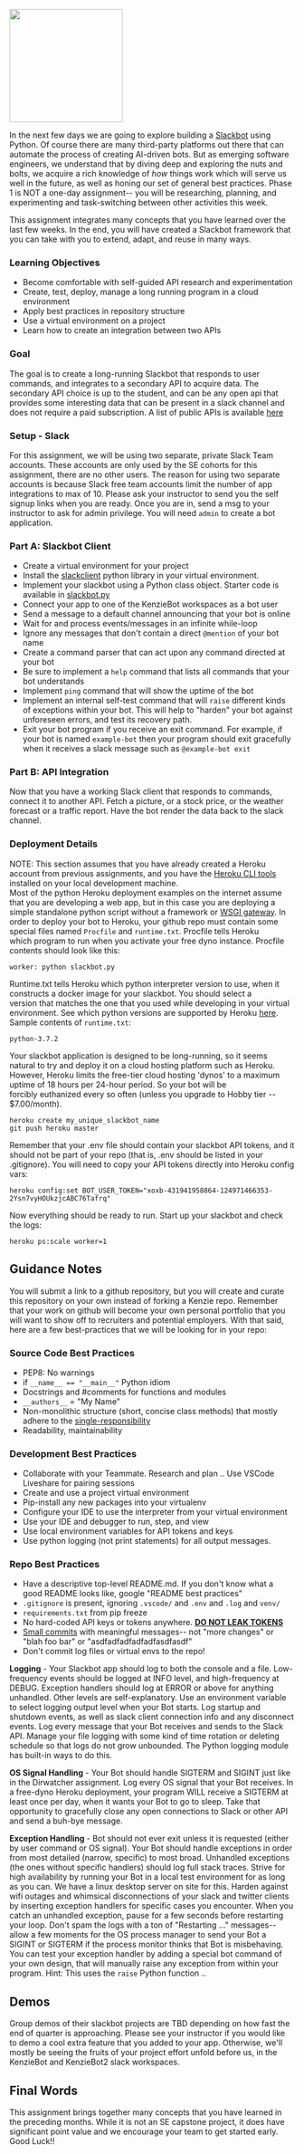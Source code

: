 <img align=left width=200 src="https://upload.wikimedia.org/wikipedia/commons/thumb/b/b9/Slack_Technologies_Logo.svg/2000px-Slack_Technologies_Logo.svg.png" /><br clear=left>

In the next few days we are going to explore building a [Slackbot](https://www.entrepreneur.com/article/302409) using Python. Of course there are many third-party platforms out there that can automate the process of creating AI-driven bots. But as emerging software engineers, we understand that by diving deep and exploring the nuts and bolts, we acquire a rich knowledge of _how_ things work which will serve us well in the future, as well as honing our set of general best practices. Phase 1 is NOT a one-day assignment-- you will be researching, planning, and experimenting and task-switching between other activities this week.

This assignment integrates many concepts that you have learned over the last few weeks. In the end, you will have created a Slackbot framework that you can take with you to extend, adapt, and reuse in many ways.

### Learning Objectives
 - Become comfortable with self-guided API research and experimentation
 - Create, test, deploy, manage a long running program in a cloud environment 
 - Apply best practices in repository structure
 - Use a virtual environment on a project
 - Learn how to create an integration between two APIs

### Goal
The goal is to create a long-running Slackbot that responds to user commands, and integrates to a secondary API to acquire data.  The secondary API choice is up to the student, and can be any open api that provides some interesting data that can be present in a slack channel and does not require a paid subscription.  A list of public APIs is available [here](https://github.com/toddmotto/public-apis)

### Setup - Slack
For this assignment, we will be using two separate, private Slack Team accounts.  These accounts are only used by the SE cohorts for this assignment, there are no other users.  The reason for using two separate accounts is because Slack free team accounts limit the number of app integrations to max of 10.  Please ask your instructor to send you the self signup links when you are ready.  Once you are in, send a msg to your instructor to ask for admin privilege.  You will need `admin` to create a bot application.


### Part A: Slackbot Client
 - Create a virtual environment for your project
 - Install the [slackclient](https://python-slackclient.readthedocs.io/en/latest/) python library in your virtual environment.
 - Implement your slackbot using a Python class object.  Starter code is available in [slackbot.py](slackbot.py)
 - Connect your app to one of the KenzieBot workspaces as a bot user
 - Send a message to a default channel announcing that your bot is online
 - Wait for and process events/messages in an infinite while-loop
 - Ignore any messages that don't contain a direct `@mention` of your bot name
 - Create a command parser that can act upon any command directed at your bot
 - Be sure to implement a `help` command that lists all commands that your bot understands
 - Implement `ping` command that will show the uptime of the bot
 - Implement an internal self-test command that will `raise` different kinds of exceptions within your bot.  This will help to "harden" your bot against unforeseen errors, and test its recovery path.
 - Exit your bot program if you receive an exit command.  For example, if your bot is named `example-bot` then your program should exit gracefully when it receives a slack message such as `@example-bot exit`

### Part B: API Integration
Now that you have a working Slack client that responds to commands, connect it to another API.  Fetch a picture, or a stock price, or the weather forecast or a traffic report.  Have the bot render the data back to the slack channel.


### Deployment Details

NOTE: This section assumes that you have already created a Heroku account from previous assignments, and you have the [Heroku CLI tools](https://devcenter.heroku.com/articles/heroku-cli) installed on your local development machine.  
Most of the python Heroku deployment examples on the internet assume that you are developing a web app, but in this case you are deploying a simple standalone python script without a framework or [WSGI gateway](https://www.fullstackpython.com/wsgi-servers.html). In order to deploy your bot to Heroku, your github repo must contain some special files named `Procfile` and `runtime.txt`. Procfile tells Heroku which program to run when you activate your free dyno instance. Procfile contents should look like this:

    worker: python slackbot.py

Runtime.txt tells Heroku which python interpreter version to use, when it constructs a docker image for your slackbot. You should select a version that matches the one that you used while developing in your virtual environment. See which python versions are supported by Heroku [here](https://devcenter.heroku.com/articles/python-runtimes). Sample contents of `runtime.txt`:

    python-3.7.2

Your slackbot application is designed to be long-running, so it seems natural to try and deploy it on a cloud hosting platform such as Heroku. However, Heroku limits the free-tier cloud hosting 'dynos' to a maximum uptime of 18 hours per 24-hour period. So your bot will be forcibly euthanized every so often (unless you upgrade to Hobby tier -- $7.00/month). 

    heroku create my_unique_slackbot_name
    git push heroku master

Remember that your .env file should contain your slackbot API tokens, and it should not be part of your repo (that is, .env should be listed in your .gitignore). You will need to copy your API tokens directly into Heroku config vars:

    heroku config:set BOT_USER_TOKEN="xoxb-431941958864-124971466353-2Ysn7vyHOUkzjcABC76Tafrq"

Now everything should be ready to run. Start up your slackbot and check the logs:

    heroku ps:scale worker=1

## Guidance Notes
You will submit a link to a github repository, but you will create and curate this repository on your own instead of forking a Kenzie repo.  Remember that your work on github will become your own personal portfolio that you will want to show off to recruiters and potential employers.   With that said, here are a few best-practices that we will be looking for in your repo:

### Source Code Best Practices
 - PEP8: No warnings
 - if `__name__ == "__main__"` Python idiom
 - Docstrings and #comments for functions and modules
 - `__authors__` = "My Name"
 - Non-monolithic structure (short, concise class methods) that mostly adhere to the [single-responsibility](https://en.wikipedia.org/wiki/Single_responsibility_principle)
 - Readability, maintainability

### Development Best Practices
 - Collaborate with your Teammate. Research and plan .. Use VSCode Liveshare for pairing sessions
 - Create and use a project virtual environment
 - Pip-install any new packages into your virtualenv
 - Configure your IDE to use the interpreter from your virtual environment
 - Use your IDE and debugger to run, step, and view
 - Use local environment variables for API tokens and keys
 - Use python logging (not print statements) for all output messages.

### Repo Best Practices
 - Have a descriptive top-level README.md.  If you don't know what a good README looks like, google "README best practices"
 - `.gitignore` is present, ignoring `.vscode/` and `.env` and `.log` and `venv/`
 - `requirements.txt` from pip freeze
 - No hard-coded API keys or tokens anywhere.  [**DO NOT LEAK TOKENS**](https://labs.detectify.com/2016/04/28/slack-bot-token-leakage-exposing-business-critical-information/)
 - [Small commits](https://blog.hartleybrody.com/git-small-teams/) with meaningful messages-- not "more changes" or "blah foo bar" or "asdfadfadfadfadfasdfasdf"
 - Don't commit log files or virtual envs to the repo!

**Logging** - Your Slackbot app should log to both the console and a file.  Low-frequency events should be logged at INFO level, and high-frequency at DEBUG.  Exception handlers should log at ERROR or above for anything unhandled. Other levels are self-explanatory.  Use an environment variable to select logging output level when your Bot starts.  Log startup and shutdown events, as well as slack client connection info and any disconnect events.  Log every message that your Bot receives and sends to the Slack API.  Manage your file logging with some kind of time rotation or deleting schedule so that logs do not grow unbounded.  The Python logging module has built-in ways to do this.

**OS Signal Handling** - Your Bot should handle SIGTERM and SIGINT just like in the Dirwatcher assignment.  Log every OS signal that your Bot receives.  In a free-dyno Heroku deployment, your program WILL receive a SIGTERM at least once per day, when it wants your Bot to go to sleep.  Take that opportunity to gracefully close any open connections to Slack or other API and send a buh-bye message.

**Exception Handling** - Bot should not ever exit unless it is requested (either by user command or OS signal).  Your Bot should handle exceptions in order from most detailed (narrow, specific) to most broad.  Unhandled exceptions (the ones without specific handlers) should log full stack traces.  Strive for high availability by running your Bot in a local test environment for as long as you can.  We have a linux desktop server on site for this. Harden against wifi outages and whimsical disconnections of your slack and twitter clients by inserting exception handlers for specific cases you encounter.  When you catch an unhandled exception, pause for a few seconds before restarting your loop.  Don't spam the logs with a ton of "Restarting ..." messages-- allow a few moments for the OS process manager to send your Bot a SIGINT or SIGTERM if the process monitor thinks that Bot is misbehaving.  You can test your exception handler by adding a special bot command of your own design, that will manually raise any exception from within your program.   Hint:  This uses the `raise` Python function ..

## Demos
Group demos of their slackbot projects are TBD depending on how fast the end of quarter is approaching.  Please see your instructor if you would like to demo a cool extra feature that you added to your app.  Otherwise, we'll mostly be seeing the fruits of your project effort unfold before us, in the KenzieBot and KenzieBot2 slack workspaces.

## Final Words
This assignment brings together many concepts that you have learned in the preceding months.  While it is not an SE capstone project, it does have significant point value and we encourage your team to get started early.  Good Luck!!
